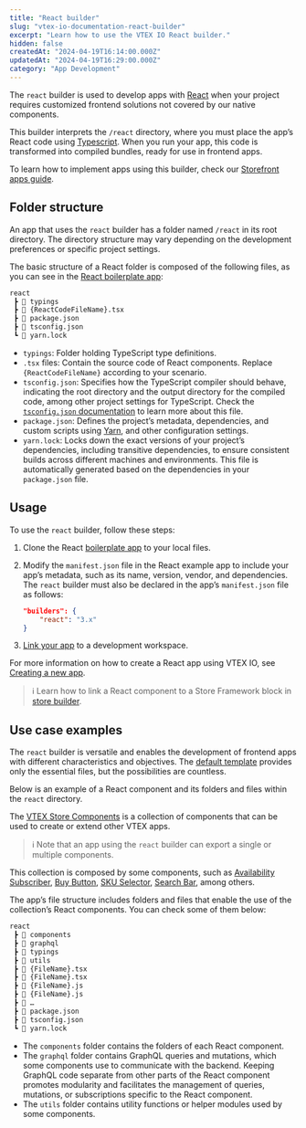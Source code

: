 ```yaml
---
title: "React builder"
slug: "vtex-io-documentation-react-builder"
excerpt: "Learn how to use the VTEX IO React builder."
hidden: false
createdAt: "2024-04-19T16:14:00.000Z"
updatedAt: "2024-04-19T16:29:00.000Z"
category: "App Development"
---
```


The `react` builder is used to develop apps with [React](https://react.dev/) when your project requires customized frontend solutions not covered by our native components.

This builder interprets the `/react` directory, where you must place the app’s React code using [Typescript](https://www.typescriptlang.org/). When you run your app, this code is transformed into compiled bundles, ready for use in frontend apps.

To learn how to implement apps using this builder, check our [Storefront apps guide](https://developers.vtex.com/docs/guides/vtex-io-documentation-1-developing-storefront-apps-using-react-and-vtex-io).

## Folder structure

An app that uses the `react` builder has a folder named `/react` in its root directory. The directory structure may vary depending on the development preferences or specific project settings.

The basic structure of a React folder is composed of the following files, as you can see in the [React boilerplate app](https://github.com/vtex-apps/react-app-template/tree/master/react):

```txt
react
 ┣ 📂 typings
 ┣ 📄 {ReactCodeFileName}.tsx
 ┣ 📄 package.json
 ┣ 📄 tsconfig.json
 ┗ 📄 yarn.lock
```

- `typings`: Folder holding TypeScript type definitions.
- `.tsx` files: Contain the source code of React components. Replace `{ReactCodeFileName}` according to your scenario.
- `tsconfig.json`: Specifies how the TypeScript compiler should behave, indicating the root directory and the output directory for the compiled code, among other project settings for TypeScript. Check the [`tsconfig.json` documentation](https://www.typescriptlang.org/docs/handbook/tsconfig-json.html) to learn more about this file.
- `package.json`: Defines the project’s metadata, dependencies, and custom scripts using [Yarn](https://yarnpkg.com/migration/overview), and other configuration settings.
- `yarn.lock`: Locks down the exact versions of your project’s dependencies, including transitive dependencies, to ensure consistent builds across different machines and environments. This file is automatically generated based on the dependencies in your `package.json` file.

## Usage

To use the `react` builder, follow these steps:

1. Clone the React [boilerplate app](https://github.com/vtex-apps/react-app-template/tree/master/react) to your local files.
2. Modify the `manifest.json` file in the React example app to include your app’s metadata, such as its name, version, vendor, and dependencies. The `react` builder must also be declared in the app’s `manifest.json` file as follows:
    
    ```json
    "builders": {
        "react": "3.x"
    }
    ```

3. [Link your app](https://developers.vtex.com/docs/guides/vtex-io-documentation-linking-an-app) to a development workspace.

For more information on how to create a React app using VTEX IO, see [Creating a new app](https://developers.vtex.com/docs/guides/vtex-io-documentation-3-creating-the-new-app).

>ℹ️ Learn how to link a React component to a Store Framework block in [store builder](https://developers.vtex.com/docs/guides/vtex-io-documentation-react-builder).

## Use case examples

The `react` builder is versatile and enables the development of frontend apps with different characteristics and objectives. The [default template](#understanding-the-apps-file-structure) provides only the essential files, but the possibilities are countless.

Below is an example of a React component and its folders and files within the `react` directory.

The [VTEX Store Components](https://developers.vtex.com/docs/apps/vtex.store-components) is a collection of components that can be used to create or extend other VTEX apps.

>ℹ️ Note that an app using the `react` builder can export a single or multiple components.

This collection is composed by some components, such as [Availability Subscriber](https://developers.vtex.com/vtex-developer-docs/docs/vtex-store-components-availabilitysubscriber), [Buy Button](https://developers.vtex.com/vtex-developer-docs/docs/vtex-store-components-buybutton), [SKU Selector](https://developers.vtex.com/vtex-developer-docs/docs/vtex-store-components-skuselector), [Search Bar](https://developers.vtex.com/vtex-developer-docs/docs/vtex-store-components-searchbar), among others.

The app’s file structure includes folders and files that enable the use of the collection’s React components. You can check some of them below:

```txt
react
 ┣ 📂 components
 ┣ 📂 graphql
 ┣ 📂 typings
 ┣ 📂 utils
 ┣ 📄 {FileName}.tsx
 ┣ 📄 {FileName}.tsx
 ┣ 📄 {FileName}.js
 ┣ 📄 {FileName}.js
 ┣ 📄 …
 ┣ 📄 package.json
 ┣ 📄 tsconfig.json
 ┗ 📄 yarn.lock
```

- The `components` folder contains the folders of each React component.
- The `graphql` folder contains GraphQL queries and mutations, which some components use to communicate with the backend. Keeping GraphQL code separate from other parts of the React component promotes modularity and facilitates the management of queries, mutations, or subscriptions specific to the React component.
- The `utils` folder contains utility functions or helper modules used by some components.
